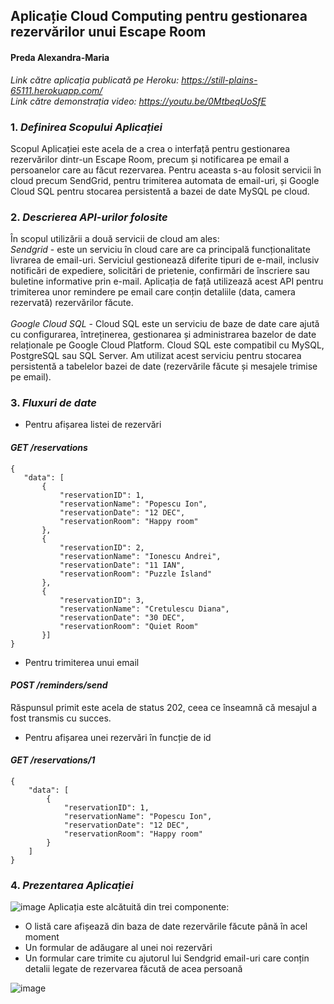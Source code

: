 ## Aplicație Cloud Computing pentru gestionarea rezervărilor unui Escape Room

#### Preda Alexandra-Maria
*Link către aplicația publicată pe Heroku: https://still-plains-65111.herokuapp.com/*
<br>
*Link către demonstrația video: https://youtu.be/0MtbeqUoSfE*

### 1. *Definirea Scopului Aplicației*

Scopul Aplicației este acela de a crea o interfață pentru gestionarea rezervărilor dintr-un Escape Room, precum și notificarea pe email a persoanelor care au făcut rezervarea. Pentru aceasta s-au folosit servicii în cloud precum SendGrid, pentru trimiterea automata de email-uri, și Google Cloud SQL pentru stocarea persistentă a bazei de date MySQL pe cloud.

### 2. *Descrierea API-urilor folosite*

În scopul utilizării a două servicii de cloud am ales:
<br>
*Sendgrid* - este un serviciu în cloud care are ca principală funcționalitate livrarea de email-uri. Serviciul gestionează diferite tipuri de e-mail, inclusiv notificări de expediere, solicitări de prietenie, confirmări de înscriere sau buletine informative prin e-mail. Aplicația de față utilizează acest API pentru trimiterea unor remindere pe email care conțin detaliile (data, camera rezervată) rezervărilor făcute.
<br>
<br>
*Google Cloud SQL* - Cloud SQL este un serviciu de baze de date care ajută cu configurarea, întreținerea, gestionarea și administrarea bazelor de date relaționale pe Google Cloud Platform. Cloud SQL este compatibil cu MySQL, PostgreSQL sau SQL Server. Am utilizat acest serviciu pentru stocarea persistentă a tabelelor bazei de date (rezervările făcute și mesajele trimise pe email).

### 3. *Fluxuri de date*
- Pentru afișarea listei de rezervări
#### *GET /reservations*
 ```
{
    "data": [
        {
            "reservationID": 1,
            "reservationName": "Popescu Ion",
            "reservationDate": "12 DEC",
            "reservationRoom": "Happy room"
        },
        {
            "reservationID": 2,
            "reservationName": "Ionescu Andrei",
            "reservationDate": "11 IAN",
            "reservationRoom": "Puzzle Island"
        },
        {
            "reservationID": 3,
            "reservationName": "Cretulescu Diana",
            "reservationDate": "30 DEC",
            "reservationRoom": "Quiet Room"
        }]
 }
  ```
 
 - Pentru trimiterea unui email
#### *POST /reminders/send*
Răspunsul primit este acela de status 202, ceea ce înseamnă că mesajul a fost transmis cu succes.
- Pentru afișarea unei rezervări în funcție de id
#### *GET /reservations/1*
```
{
    "data": [
        {
            "reservationID": 1,
            "reservationName": "Popescu Ion",
            "reservationDate": "12 DEC",
            "reservationRoom": "Happy room"
        }
    ]
}
```
### 4. *Prezentarea Aplicației*
![image](https://user-images.githubusercontent.com/72069133/168486993-4cf7f706-b394-45c7-bbb1-b4ee40aa9837.png)
Aplicația este alcătuită din trei componente:
- O listă care afișează din baza de date rezervările făcute până în acel moment
- Un formular de adăugare al unei noi rezervări
- Un formular care trimite cu ajutorul lui Sendgrid email-uri care conțin detalii legate de rezervarea făcută de acea persoană

![image](https://user-images.githubusercontent.com/72069133/168487178-9a8cceca-07ea-4d1f-845b-74a11b664dab.png)



 
